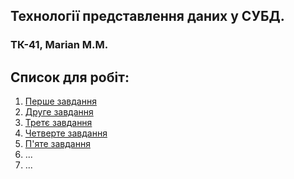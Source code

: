 

## Технології представлення даних у СУБД.
### ТК-41, Marian M.M.
## Список для робіт:
1. [Перше завдання](https://github.com/11MaDmAn18/SUBD/tree/main/lab1)
2. [Друге завдання](https://github.com/11MaDmAn18/SUBD/tree/main/lab2)
3. [Третє завдання](https://github.com/11MaDmAn18/SUBD/tree/main/lab3)
4. [Четверте завдання](https://github.com/11MaDmAn18/SUBD/tree/main/lab4)
5. [П'яте завдання](https://github.com/11MaDmAn18/SUBD/tree/main/lab5)
6. ...
7. ...